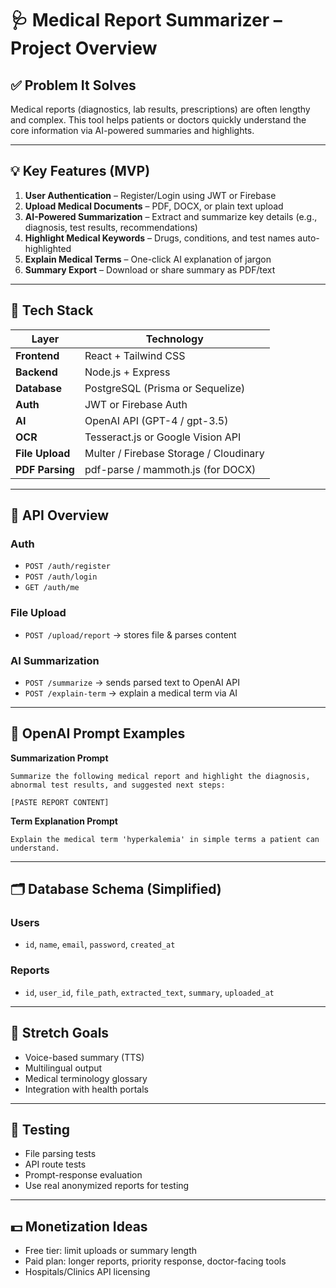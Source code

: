 
# 🩺 Medical Report Summarizer – Project Overview

## ✅ Problem It Solves
Medical reports (diagnostics, lab results, prescriptions) are often lengthy and complex. This tool helps patients or doctors quickly understand the core information via AI-powered summaries and highlights.

---

## 💡 Key Features (MVP)
1. **User Authentication** – Register/Login using JWT or Firebase  
2. **Upload Medical Documents** – PDF, DOCX, or plain text upload  
3. **AI-Powered Summarization** – Extract and summarize key details (e.g., diagnosis, test results, recommendations)  
4. **Highlight Medical Keywords** – Drugs, conditions, and test names auto-highlighted  
5. **Explain Medical Terms** – One-click AI explanation of jargon  
6. **Summary Export** – Download or share summary as PDF/text  

---

## 🔧 Tech Stack

| Layer        | Technology                              |
|--------------|------------------------------------------|
| **Frontend** | React + Tailwind CSS                     |
| **Backend**  | Node.js + Express                        |
| **Database** | PostgreSQL (Prisma or Sequelize)         |
| **Auth**     | JWT or Firebase Auth                     |
| **AI**       | OpenAI API (GPT-4 / gpt-3.5)              |
| **OCR**      | Tesseract.js or Google Vision API        |
| **File Upload** | Multer / Firebase Storage / Cloudinary |
| **PDF Parsing** | pdf-parse / mammoth.js (for DOCX)     |

---

## 🔐 API Overview

### Auth
- `POST /auth/register`
- `POST /auth/login`
- `GET /auth/me`

### File Upload
- `POST /upload/report` → stores file & parses content

### AI Summarization
- `POST /summarize` → sends parsed text to OpenAI API  
- `POST /explain-term` → explain a medical term via AI  

---

## 🧠 OpenAI Prompt Examples

**Summarization Prompt**
```
Summarize the following medical report and highlight the diagnosis, abnormal test results, and suggested next steps:

[PASTE REPORT CONTENT]
```

**Term Explanation Prompt**
```
Explain the medical term 'hyperkalemia' in simple terms a patient can understand.
```

---

## 🗂️ Database Schema (Simplified)

### Users
- `id`, `name`, `email`, `password`, `created_at`

### Reports
- `id`, `user_id`, `file_path`, `extracted_text`, `summary`, `uploaded_at`

---

## 🎯 Stretch Goals
- Voice-based summary (TTS)
- Multilingual output
- Medical terminology glossary
- Integration with health portals

---

## 🧪 Testing
- File parsing tests
- API route tests
- Prompt-response evaluation
- Use real anonymized reports for testing

---

## 💵 Monetization Ideas
- Free tier: limit uploads or summary length
- Paid plan: longer reports, priority response, doctor-facing tools
- Hospitals/Clinics API licensing
